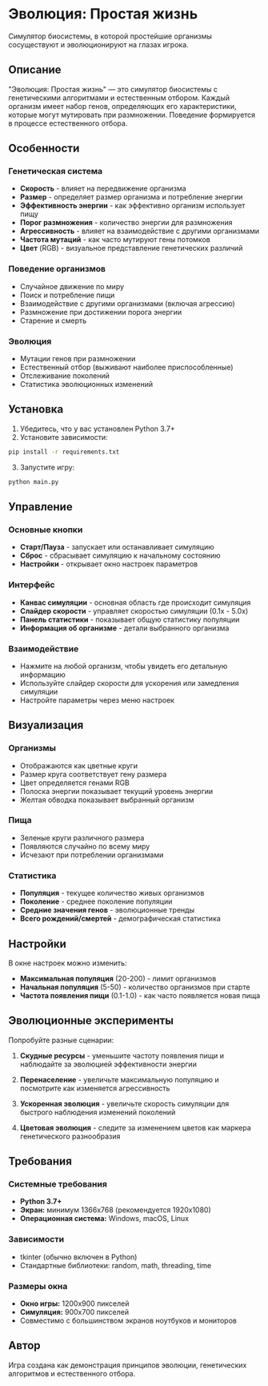 # Эволюция: Простая жизнь

Симулятор биосистемы, в которой простейшие организмы сосуществуют и эволюционируют на глазах игрока.

## Описание

"Эволюция: Простая жизнь" — это симулятор биосистемы с генетическими алгоритмами и естественным отбором. Каждый организм имеет набор генов, определяющих его характеристики, которые могут мутировать при размножении. Поведение формируется в процессе естественного отбора.

## Особенности

### Генетическая система
- **Скорость** - влияет на передвижение организма
- **Размер** - определяет размер организма и потребление энергии
- **Эффективность энергии** - как эффективно организм использует пищу
- **Порог размножения** - количество энергии для размножения
- **Агрессивность** - влияет на взаимодействие с другими организмами
- **Частота мутаций** - как часто мутируют гены потомков
- **Цвет** (RGB) - визуальное представление генетических различий

### Поведение организмов
- Случайное движение по миру
- Поиск и потребление пищи
- Взаимодействие с другими организмами (включая агрессию)
- Размножение при достижении порога энергии
- Старение и смерть

### Эволюция
- Мутации генов при размножении
- Естественный отбор (выживают наиболее приспособленные)
- Отслеживание поколений
- Статистика эволюционных изменений

## Установка

1. Убедитесь, что у вас установлен Python 3.7+
2. Установите зависимости:
```bash
pip install -r requirements.txt
```

3. Запустите игру:
```bash
python main.py
```

## Управление

### Основные кнопки
- **Старт/Пауза** - запускает или останавливает симуляцию
- **Сброс** - сбрасывает симуляцию к начальному состоянию
- **Настройки** - открывает окно настроек параметров

### Интерфейс
- **Канвас симуляции** - основная область где происходит симуляция
- **Слайдер скорости** - управляет скоростью симуляции (0.1x - 5.0x)
- **Панель статистики** - показывает общую статистику популяции
- **Информация об организме** - детали выбранного организма

### Взаимодействие
- Нажмите на любой организм, чтобы увидеть его детальную информацию
- Используйте слайдер скорости для ускорения или замедления симуляции
- Настройте параметры через меню настроек

## Визуализация

### Организмы
- Отображаются как цветные круги
- Размер круга соответствует гену размера
- Цвет определяется генами RGB
- Полоска энергии показывает текущий уровень энергии
- Желтая обводка показывает выбранный организм

### Пища
- Зеленые круги различного размера
- Появляются случайно по всему миру
- Исчезают при потреблении организмами

### Статистика
- **Популяция** - текущее количество живых организмов
- **Поколение** - среднее поколение популяции
- **Средние значения генов** - эволюционные тренды
- **Всего рождений/смертей** - демографическая статистика

## Настройки

В окне настроек можно изменить:
- **Максимальная популяция** (20-200) - лимит организмов
- **Начальная популяция** (5-50) - количество организмов при старте
- **Частота появления пищи** (0.1-1.0) - как часто появляется новая пища

## Эволюционные эксперименты

Попробуйте разные сценарии:

1. **Скудные ресурсы** - уменьшите частоту появления пищи и наблюдайте за эволюцией эффективности энергии

2. **Перенаселение** - увеличьте максимальную популяцию и посмотрите как изменяется агрессивность

3. **Ускоренная эволюция** - увеличьте скорость симуляции для быстрого наблюдения изменений поколений

4. **Цветовая эволюция** - следите за изменением цветов как маркера генетического разнообразия

## Требования

### Системные требования
- **Python 3.7+**
- **Экран:** минимум 1366x768 (рекомендуется 1920x1080)
- **Операционная система:** Windows, macOS, Linux

### Зависимости
- tkinter (обычно включен в Python)
- Стандартные библиотеки: random, math, threading, time

### Размеры окна
- **Окно игры:** 1200x900 пикселей
- **Симуляция:** 900x700 пикселей
- Совместимо с большинством экранов ноутбуков и мониторов

## Автор

Игра создана как демонстрация принципов эволюции, генетических алгоритмов и естественного отбора.
